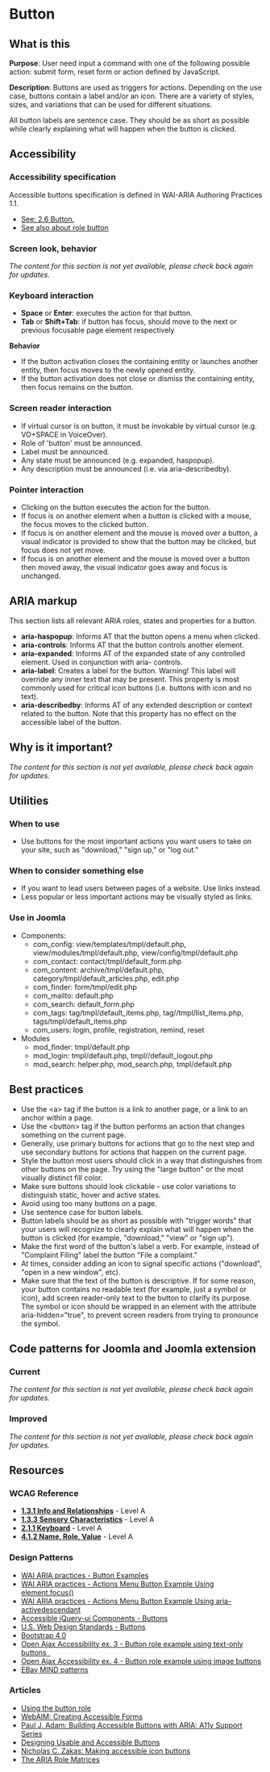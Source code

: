 # Button
## What is this

**Purpose**: User need input a command with one of the following possible action: submit form, reset form or action defined by JavaScript.

**Description**: Buttons are used as triggers for actions. Depending on the use case, buttons contain a label and/or an icon. There are a variety of styles, sizes, and variations that can be used for different situations.

All button labels are sentence case. They should be as short as possible while clearly explaining what will happen when the button is clicked.

## Accessibility
### Accessibility specification

Accessible buttons specification is defined in WAI-ARIA Authoring Practices 1.1.
* [See: 2.6 Button. ](https://www.w3.org/TR/wai-aria-practices-1.1/#button)
* [See also about role button](https://www.w3.org/TR/wai-aria-1.1/#button)

### Screen look, behavior
_The content for this section is not yet available, please check back again for updates._

### Keyboard interaction

* **Space** or **Enter**: executes the action for that button.
* **Tab** or **Shift+Tab**: if button has focus, should move to the next or previous focusable page element respectively

**Behavior**

* If the button activation closes the containing entity or launches another entity, then focus moves to the newly opened entity.
* If the button activation does not close or dismiss the containing entity, then focus remains on the button.

### Screen reader interaction

* If virtual cursor is on button, it must be invokable by virtual cursor (e.g. VO+SPACE in VoiceOver).
* Role of 'button' must be announced.
* Label must be announced.
* Any state must be announced (e.g. expanded, haspopup).
* Any description must be announced (i.e. via aria-describedby).

### Pointer interaction
* Clicking on the button executes the action for the button.
* If focus is on another element when a button is clicked with a mouse, the focus moves to the clicked button.
* If focus is on another element and the mouse is moved over a button, a visual indicator is provided to show that the button may be clicked, but focus does not yet move.
* If focus is on another element and the mouse is moved over a button then moved away, the visual indicator goes away and focus is unchanged.

## ARIA markup
This section lists all relevant ARIA roles, states and properties for a button.

* **aria-haspopup**: Informs AT that the button opens a menu when clicked.
* **aria-controls**: Informs AT that the button controls another element.
* **aria-expanded**: Informs AT of the expanded state of any controlled element. Used in conjunction with aria- controls.
* **aria-label**: Creates a label for the button.
Warning! This label will override any inner text that may be present. This property is most commonly used for critical icon buttons (i.e. buttons with icon and no text).
* **aria-describedby**: Informs AT of any extended description or context related to the button. Note that this property has no effect on the accessible label of the button.

## Why is it important?
_The content for this section is not yet available, please check back again for updates._

## Utilities
### When to use
* Use buttons for the most important actions you want users to take on your site, such as "download," "sign up," or "log out."

### When to consider something else
* If you want to lead users between pages of a website. Use links instead.
* Less popular or less important actions may be visually styled as links.

### Use in Joomla
* Components:
  - com_config: view/templates/tmpl/default.php, view/modules/tmpl/default.php, view/config/tmpl/default.php
  - com_contact: contact/tmpl/default_form.php
  - com_content: archive/tmpl/default.php, category/tmpl/default_articles.php, edit.php
  - com_finder: form/tmpl/edit.php
  - com_mailto: default.php
  - com_search: default_form.php
  - com_tags: tag/tmpl/default_items.php, tag//tmpl/list_items.php, tags/tmpl/default_items.php
  - com_users: login, profile, registration, remind, reset
* Modules
  - mod_finder: tmpl/default.php
  - mod_login: tmpl/default.php, tmpl//default_logout.php
  - mod_search: helper.php, mod_search.php, tmpl/default.php

## Best practices
* Use the &lt;a> tag if the button is a link to another page, or a link to an anchor within a page.
* Use the &lt;button> tag if the button performs an action that changes something on the current page.
* Generally, use primary buttons for actions that go to the next step and use secondary buttons for actions that happen on the current page.
* Style the button most users should click in a way that distinguishes from other buttons on the page. Try using the "large button" or the most visually distinct fill color.
* Make sure buttons should look clickable - use color variations to distinguish static, hover and active states.
* Avoid using too many buttons on a page.
* Use sentence case for button labels.
* Button labels should be as short as possible with "trigger words" that your users will recognize to clearly explain what will happen when the button is clicked (for example, "download," "view" or "sign up").
* Make the first word of the button's label a verb. For example, instead of "Complaint Filing" label the button "File a complaint."
* At times, consider adding an icon to signal specific actions ("download", "open in a new window", etc).
* Make sure that the text of the button is descriptive. If for some reason, your button contains no readable text (for example, just a symbol or icon), add screen reader-only text to the button to clarify its purpose. The symbol or icon should be wrapped in an element with the attribute aria-hidden="true", to prevent screen readers from trying to pronounce the symbol.

## Code patterns for Joomla and Joomla extension
### Current

_The content for this section is not yet available, please check back again for updates._

### Improved

_The content for this section is not yet available, please check back again for updates._

## Resources
### WCAG Reference
* **[1.3.1 Info and Relationships](https://www.w3.org/WAI/WCAG20/quickref/#content-structure-separation-programmatic)** - Level A
* **[1.3.3 Sensory Characteristics](https://www.w3.org/WAI/WCAG20/quickref/#content-structure-separation-understanding)** - Level A 
* **[2.1.1 Keyboard](https://www.w3.org/WAI/WCAG20/quickref/#keyboard-operation-keyboard-operable)** - Level A
* **[4.1.2 Name, Role, Value](https://www.w3.org/WAI/WCAG20/quickref/#ensure-compat-rsv)** - Level A

### Design Patterns
* [WAI ARIA practices - Button Examples ](https://www.w3.org/TR/wai-aria-practices-1.1/examples/button/button.html)
* [WAI ARIA practices - Actions Menu Button Example Using element.focus()](https://www.w3.org/TR/wai-aria-practices-1.1/examples/menu-button/menu-button-actions.html)
* [WAI ARIA practices - Actions Menu Button Example Using aria-activedescendant](https://www.w3.org/TR/wai-aria-practices-1.1/examples/menu-button/menu-button-actions-active-descendant.html)
* [Accessible jQuery-ui Components - Buttons](http://hanshillen.github.io/jqtest/?tabid=tooltip#goto_button)
* [U.S. Web Design Standards - Buttons](https://standards.usa.gov/components/buttons/)
* [Bootstrap 4.0](https://getbootstrap.com/docs/4.0/components/buttons/)
* [Open Ajax Accessibility ex. 3 - Button role example using text-only buttons  ](http://oaa-accessibility.org/example/3/)
* [Open Ajax Accessibility ex. 4 - Button role example using image buttons ](http://oaa-accessibility.org/example/4/)
* [EBay MIND patterns](http://ianmcburnie.github.io/mindpatterns/input/button/)

### Articles
* [Using the button role](https://developer.mozilla.org/en-US/docs/Web/Accessibility/ARIA/ARIA_Techniques/Using_the_button_role)
* [WebAIM: Creating Accessible Forms](http://webaim.org/techniques/forms/controls)
* [Paul J. Adam: Building Accessible Buttons with ARIA: A11y Support Series](https://www.deque.com/blog/accessible-aria-buttons/)
* [Designing Usable and Accessible Buttons](https://blog.prototypr.io/designing-usable-and-accessible-buttons-dffb464d9be2)
* [Nicholas C. Zakas: Making accessible icon buttons](https://www.nczonline.net/blog/2013/04/01/making-accessible-icon-buttons/)
* [The ARIA Role Matrices](http://whatsock.com/training/matrices/)



